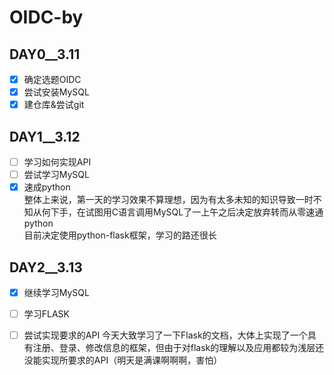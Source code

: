 #   OIDC-by
## DAY0__3.11
- [x] 确定选题OIDC
- [x] 尝试安装MySQL
- [x] 建仓库&尝试git
##  DAY1__3.12
- [ ] 学习如何实现API
- [ ] 尝试学习MySQL
- [x] 速成python\
 整体上来说，第一天的学习效果不算理想，因为有太多未知的知识导致一时不知从何下手，在试图用C语言调用MySQL了一上午之后决定放弃转而从零速通python\
  目前决定使用python-flask框架，学习的路还很长
##  DAY2__3.13
- [x]   继续学习MySQL
- [ ]   学习FLASK
- [ ]   尝试实现要求的API
今天大致学习了一下Flask的文档，大体上实现了一个具有注册、登录、修改信息的框架，但由于对flask的理解以及应用都较为浅层还没能实现所要求的API（明天是满课啊啊啊，害怕）
  